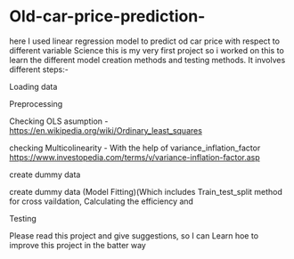 # Old-car-price-prediction-
here I used linear regression model to predict od car price with respect to different variable
Science this is my very first project so i worked on this to learn the different model creation methods and testing methods.
It involves different steps:-

Loading data

Preprocessing

Checking OLS asumption - https://en.wikipedia.org/wiki/Ordinary_least_squares

checking Multicolinearity - With the help of variance_inflation_factor https://www.investopedia.com/terms/v/variance-inflation-factor.asp

create dummy data

create dummy data (Model Fitting)(Which includes Train_test_split method for cross vaildation, Calculating the efficiency and 

Testing

Please read this project and give suggestions, so I can Learn hoe to improve this project in the batter way
